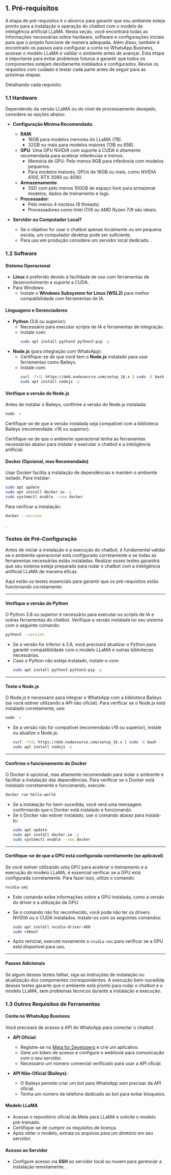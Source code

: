 ## **1. Pré-requisitos**

A etapa de pré-requisitos é o alicerce para garantir que seu ambiente esteja pronto para a instalação e operação do chatbot com o modelo de inteligência artificial LLaMA. Nesta seção, você encontrará todas as informações necessárias sobre hardware, software e configurações iniciais para que o projeto funcione de maneira adequada. Além disso, também é encontrado os passos para configurar a conta no WhatsApp Business, acessar o modelo LLaMA e validar o ambiente antes de avançar.
Esta etapa é importante para evitar problemas futuros e garantir que todos os componentes estejam devidamente instalados e configurados. Revise os requisitos com cuidado e testar cada parte antes de seguir para as próximas etapas.



Detalhando cada requisito:

### **1.1 Hardware**

Dependendo da versão LLaMA ou do nível de processamento desejado, considere as opções abaixo:

- **Configuração Mínima Recomendada**:
  - **RAM**: 
    - 16GB para modelos menores do LLaMA (7B).
    - 32GB ou mais para modelos maiores (13B ou 65B).
  - **GPU**: Uma GPU NVIDIA com suporte a CUDA é altamente recomendada para acelerar inferências e treinos.
    - Memória de GPU: Pelo menos 8GB para inferência com modelos pequenos.
    - Para modelos maiores, GPUs de 16GB ou mais, como NVIDIA A100, RTX 3090 ou 4090.
  - **Armazenamento**:
    - SSD com pelo menos 100GB de espaço livre para armazenar modelos, dados de treinamento e logs.
  - **Processador**:
    - Pelo menos 4 núcleos (8 threads).
    - Processadores como Intel i7/i9 ou AMD Ryzen 7/9 são ideais.

- **Servidor ou Computador Local?**
  - Se o objetivo for usar o chatbot apenas localmente ou em pequena escala, um computador desktop pode ser suficiente.
  - Para uso em produção considere um servidor local dedicado.
.

### **1.2 Software**

#### **Sistema Operacional**
- **Linux** é preferido devido à facilidade de uso com ferramentas de desenvolvimento e suporte a CUDA.
- Para Windows:
  - Instale o **Windows Subsystem for Linux (WSL2)** para melhor compatibilidade com ferramentas de IA.
 

#### **Linguagens e Gerenciadores**
- **Python** (3.8 ou superior):
  - Necessário para executar scripts de IA e ferramentas de integração.
  - Instale com:
    ```bash
    sudo apt install python3 python3-pip -y
    ```
- **Node.js** (para integração com WhatsApp):
  - Certifique-se de que você tem o **Node.js** instalado para usar ferramentas como Baileys.
  - Instale com:
    ```bash
    curl -fsSL https://deb.nodesource.com/setup_16.x | sudo -E bash -
    sudo apt install nodejs -y
    ```
#### **Verifique a versão do Node.js**
Antes de instalar o Baileys, confirme a versão do Node.js instalada:
```bash
node -v
```
Certifique-se de que a versão instalada seja compatível com a biblioteca Baileys (recomendada: v16 ou superior).


Certifique-se de que o ambiente operacional tenha as ferramentas necessárias abaixo para instalar e executar o chatbot e a inteligência artificial:






#### **Docker (Opcional, mas Recomendado)**
Usar Docker facilita a instalação de dependências e mantém o ambiente isolado. Para instalar:
```bash
sudo apt update
sudo apt install docker.io -y
sudo systemctl enable --now docker
```

Para verificar a instalação:
```bash
docker --version
```
.

### **Testes de Pré-Configuração**

Antes de iniciar a instalação e a execução do chatbot, é fundamental validar se o ambiente operacional está configurado corretamente e se todas as ferramentas necessárias estão instaladas. Realizar esses testes garantirá que seu sistema esteja preparado para rodar o chatbot com a inteligência artificial LLaMA de maneira eficaz.

Aqui estão os testes essenciais para garantir que os pré-requisitos estão funcionando corretamente:

---

#### **Verifique a versão do Python**

O Python 3.8 ou superior é necessário para executar os scripts de IA e outras ferramentas do chatbot. Verifique a versão instalada no seu sistema com o seguinte comando:

```bash
python3 --version
```

- Se a versão for inferior à 3.8, você precisará atualizar o Python para garantir compatibilidade com o modelo LLaMA e outras bibliotecas necessárias.
- Caso o Python não esteja instalado, instale-o com:
  ```bash
  sudo apt install python3 python3-pip -y
  ```

---

#### **Teste o Node.js**

O Node.js é necessário para integrar o WhatsApp com a biblioteca Baileys (se você estiver utilizando a API não oficial). Para verificar se o Node.js está instalado corretamente, use:

```bash
node -v
```

- Se a versão não for compatível (recomendada v16 ou superior), instale ou atualize o Node.js:
  ```bash
  curl -fsSL https://deb.nodesource.com/setup_16.x | sudo -E bash -
  sudo apt install nodejs -y
  ```

---

#### **Confirme o funcionamento do Docker**

O Docker é opcional, mas altamente recomendado para isolar o ambiente e facilitar a instalação das dependências. Para verificar se o Docker está instalado corretamente e funcionando, execute:

```bash
docker run hello-world
```

- Se a instalação for bem-sucedida, você verá uma mensagem confirmando que o Docker está instalado e funcionando.
- Se o Docker não estiver instalado, use o comando abaixo para instalá-lo:
  ```bash
  sudo apt update
  sudo apt install docker.io -y
  sudo systemctl enable --now docker
  ```

---

#### **Certifique-se de que a GPU está configurada corretamente (se aplicável)**

Se você estiver utilizando uma GPU para acelerar o treinamento e a execução do modelo LLaMA, é essencial verificar se a GPU está configurada corretamente. Para fazer isso, utilize o comando:

```bash
nvidia-smi
```

- Este comando exibe informações sobre a GPU instalada, como a versão do driver e a utilização da GPU.
- Se o comando não for reconhecido, você pode não ter os drivers NVIDIA ou o CUDA instalados. Instale-os com os seguintes comandos:
  ```bash
  sudo apt install nvidia-driver-460
  sudo reboot
  ```

- Após reiniciar, execute novamente o `nvidia-smi` para verificar se a GPU está disponível para uso.

---

#### **Passos Adicionais**

Se algum desses testes falhar, siga as instruções de instalação ou atualização dos componentes correspondentes. A execução bem-sucedida desses testes garante que o ambiente está pronto para rodar o chatbot e o modelo LLaMA, sem problemas técnicos durante a instalação e execução.

  

### **1.3 Outros Requisitos de Ferramentas**

#### **Conta no WhatsApp Business**
Você precisará de acesso à API do WhatsApp para conectar o chatbot.

- **API Oficial**:
  - Registre-se no [Meta for Developers](https://developers.facebook.com/) e crie um aplicativo.
  - Gere um token de acesso e configure o webhook para comunicação com o seu servidor.
  - Necessário um número comercial verificado para usar a API oficial.

- **API Não-Oficial (Baileys)**:
  - O Baileys permite criar um bot para WhatsApp sem precisar da API oficial.
  - Tenha um número de telefone dedicado ao bot para evitar bloqueios.

#### **Modelo LLaMA**
- Acesse o repositório oficial da Meta para LLaMA e solicite o modelo pré-treinado. 
- Certifique-se de cumprir os requisitos de licença.
- Após obter o modelo, extraia os arquivos para um diretório em seu servidor.

#### **Acesso ao Servidor**
- Configure acesso via **SSH** ao servidor local ou nuvem para gerenciar a instalação remotamente.
.

